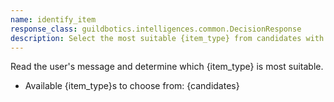 ```yaml
---
name: identify_item
response_class: guildbotics.intelligences.common.DecisionResponse
description: Select the most suitable {item_type} from candidates with rationale and confidence.
---
```


Read the user's message and determine which {item_type} is most suitable.

- Available {item_type}s to choose from: {candidates}
